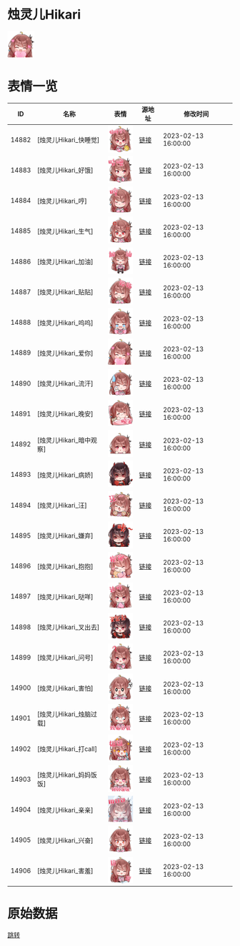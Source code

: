 # 烛灵儿Hikari

<img src="./cover.png" height="60" alt="cover" />

# 表情一览

|ID|名称|表情|源地址|修改时间|
|----|----|----|----|----|
|14882|[烛灵儿Hikari_快睡觉]|<img src="./pic/014882_%5B烛灵儿Hikari_快睡觉%5D.png" height="60" alt="快睡觉"/>|[链接](https://i0.hdslb.com/bfs/garb/68d7d8c66bfd717a208a606af0c15e02a83c4a05.png)|2023-02-13 16:00:00|
|14883|[烛灵儿Hikari_好饿]|<img src="./pic/014883_%5B烛灵儿Hikari_好饿%5D.png" height="60" alt="好饿"/>|[链接](https://i0.hdslb.com/bfs/garb/64adf315d5d11b7ab5e35f1fae6b056cf6ec2813.png)|2023-02-13 16:00:00|
|14884|[烛灵儿Hikari_哼]|<img src="./pic/014884_%5B烛灵儿Hikari_哼%5D.png" height="60" alt="哼"/>|[链接](https://i0.hdslb.com/bfs/garb/8f2fe2b518776bcb69f43ab4461bf1b1bc9d3d03.png)|2023-02-13 16:00:00|
|14885|[烛灵儿Hikari_生气]|<img src="./pic/014885_%5B烛灵儿Hikari_生气%5D.png" height="60" alt="生气"/>|[链接](https://i0.hdslb.com/bfs/garb/fc1f6ade5e9b18c27fe459fe3f4bfd37d418e13c.png)|2023-02-13 16:00:00|
|14886|[烛灵儿Hikari_加油]|<img src="./pic/014886_%5B烛灵儿Hikari_加油%5D.png" height="60" alt="加油"/>|[链接](https://i0.hdslb.com/bfs/garb/f26e9746bc752e07cf1723cd511409b137cb26d1.png)|2023-02-13 16:00:00|
|14887|[烛灵儿Hikari_贴贴]|<img src="./pic/014887_%5B烛灵儿Hikari_贴贴%5D.png" height="60" alt="贴贴"/>|[链接](https://i0.hdslb.com/bfs/garb/e833cb733260d56fe0e43cf9950f369745a31c1b.png)|2023-02-13 16:00:00|
|14888|[烛灵儿Hikari_呜呜]|<img src="./pic/014888_%5B烛灵儿Hikari_呜呜%5D.png" height="60" alt="呜呜"/>|[链接](https://i0.hdslb.com/bfs/garb/96a4ee93e03d38c13599e204f051a59f0acd2394.png)|2023-02-13 16:00:00|
|14889|[烛灵儿Hikari_爱你]|<img src="./pic/014889_%5B烛灵儿Hikari_爱你%5D.png" height="60" alt="爱你"/>|[链接](https://i0.hdslb.com/bfs/garb/51f1ca3902ac8b51abfd8a35e56c1fc28e4d5450.png)|2023-02-13 16:00:00|
|14890|[烛灵儿Hikari_流汗]|<img src="./pic/014890_%5B烛灵儿Hikari_流汗%5D.png" height="60" alt="流汗"/>|[链接](https://i0.hdslb.com/bfs/garb/e5cfb92c975fe871e488fdbaaf1c46065cee0991.png)|2023-02-13 16:00:00|
|14891|[烛灵儿Hikari_晚安]|<img src="./pic/014891_%5B烛灵儿Hikari_晚安%5D.png" height="60" alt="晚安"/>|[链接](https://i0.hdslb.com/bfs/garb/2d3aab01a185ecd6cb0979b7d24ae4fad9ab6912.png)|2023-02-13 16:00:00|
|14892|[烛灵儿Hikari_暗中观察]|<img src="./pic/014892_%5B烛灵儿Hikari_暗中观察%5D.png" height="60" alt="暗中观察"/>|[链接](https://i0.hdslb.com/bfs/garb/e3debae95e8f5d1fb78e46e2cabcb14d7062a17d.png)|2023-02-13 16:00:00|
|14893|[烛灵儿Hikari_病娇]|<img src="./pic/014893_%5B烛灵儿Hikari_病娇%5D.png" height="60" alt="病娇"/>|[链接](https://i0.hdslb.com/bfs/garb/88eb9c2d4f04ca3c41fc614ac4c97e14557d3de4.png)|2023-02-13 16:00:00|
|14894|[烛灵儿Hikari_汪]|<img src="./pic/014894_%5B烛灵儿Hikari_汪%5D.png" height="60" alt="汪"/>|[链接](https://i0.hdslb.com/bfs/garb/eb4deb6199ccfae2d72d033f2ac3f8806af23c8c.png)|2023-02-13 16:00:00|
|14895|[烛灵儿Hikari_嫌弃]|<img src="./pic/014895_%5B烛灵儿Hikari_嫌弃%5D.png" height="60" alt="嫌弃"/>|[链接](https://i0.hdslb.com/bfs/garb/df97da21c4ca066d2221595838567512e5ca7e87.png)|2023-02-13 16:00:00|
|14896|[烛灵儿Hikari_抱抱]|<img src="./pic/014896_%5B烛灵儿Hikari_抱抱%5D.png" height="60" alt="抱抱"/>|[链接](https://i0.hdslb.com/bfs/garb/92e412e8996000b518793261fe3e1039404a8797.png)|2023-02-13 16:00:00|
|14897|[烛灵儿Hikari_哒咩]|<img src="./pic/014897_%5B烛灵儿Hikari_哒咩%5D.png" height="60" alt="哒咩"/>|[链接](https://i0.hdslb.com/bfs/garb/1c03e7d57c47b1e74e800117bc20f8fda7167d68.png)|2023-02-13 16:00:00|
|14898|[烛灵儿Hikari_叉出去]|<img src="./pic/014898_%5B烛灵儿Hikari_叉出去%5D.png" height="60" alt="叉出去"/>|[链接](https://i0.hdslb.com/bfs/garb/2568a2b8ea3f98c03b82bfb3bb8a70f6d38f4218.png)|2023-02-13 16:00:00|
|14899|[烛灵儿Hikari_问号]|<img src="./pic/014899_%5B烛灵儿Hikari_问号%5D.png" height="60" alt="问号"/>|[链接](https://i0.hdslb.com/bfs/garb/735aa2497c90690da761fe58b82d75dfe8587ec3.png)|2023-02-13 16:00:00|
|14900|[烛灵儿Hikari_害怕]|<img src="./pic/014900_%5B烛灵儿Hikari_害怕%5D.png" height="60" alt="害怕"/>|[链接](https://i0.hdslb.com/bfs/garb/bb9da2531f0fd1650d7e80badc8e1a318f2d27da.png)|2023-02-13 16:00:00|
|14901|[烛灵儿Hikari_烛脑过载]|<img src="./pic/014901_%5B烛灵儿Hikari_烛脑过载%5D.png" height="60" alt="烛脑过载"/>|[链接](https://i0.hdslb.com/bfs/garb/dcf74ed943ebf5851c42a86f7dbf7bc4870bd5f9.png)|2023-02-13 16:00:00|
|14902|[烛灵儿Hikari_打call]|<img src="./pic/014902_%5B烛灵儿Hikari_打call%5D.png" height="60" alt="打call"/>|[链接](https://i0.hdslb.com/bfs/garb/36d2f0c502c0ca1da0ec4199fe0580692ebb354a.png)|2023-02-13 16:00:00|
|14903|[烛灵儿Hikari_妈妈饭饭]|<img src="./pic/014903_%5B烛灵儿Hikari_妈妈饭饭%5D.png" height="60" alt="妈妈饭饭"/>|[链接](https://i0.hdslb.com/bfs/garb/ec492833ccd2413ed49968f6335aa07584687d8d.png)|2023-02-13 16:00:00|
|14904|[烛灵儿Hikari_亲亲]|<img src="./pic/014904_%5B烛灵儿Hikari_亲亲%5D.png" height="60" alt="亲亲"/>|[链接](https://i0.hdslb.com/bfs/garb/fd0736a7db497c42c1d886248d75ff5ff32ba13e.png)|2023-02-13 16:00:00|
|14905|[烛灵儿Hikari_兴奋]|<img src="./pic/014905_%5B烛灵儿Hikari_兴奋%5D.png" height="60" alt="兴奋"/>|[链接](https://i0.hdslb.com/bfs/garb/235ad83b3d6fe0a6afd2875f60d4d32509287127.png)|2023-02-13 16:00:00|
|14906|[烛灵儿Hikari_害羞]|<img src="./pic/014906_%5B烛灵儿Hikari_害羞%5D.png" height="60" alt="害羞"/>|[链接](https://i0.hdslb.com/bfs/garb/5a3dbf7b523e57607b00ecb43a2ff005113acde6.png)|2023-02-13 16:00:00|

# 原始数据

[跳转](./raw.json)

